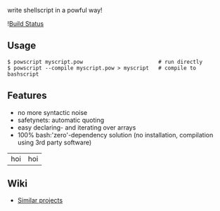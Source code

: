 write shellscript in a powful way!

\![Build Status](https://travis-ci.org/coderofsalvation/powscript.svg?branch=master)

## Usage
    
    $ powscript myscript.pow                        # run directly
    $ powscript --compile myscript.pow > myscript   # compile to bashscript

## Features

* no more syntactic noise
* safetynets: automatic quoting
* easy declaring- and iterating over arrays
* 100% bash:'zero'-dependency solution (no installation, compilation using 3rd party software)

<table>
  <tr>
    <td>hoi</td>
    <td>hoi</td>
  </tr>
</table>

## Wiki

* [Similar projects](https://github.com/coderofsalvation/powscript/wiki/Similar-projects)
